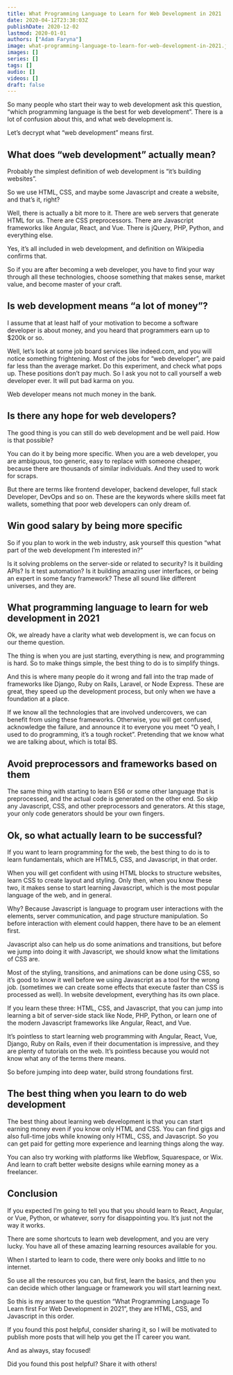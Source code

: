 ```yaml
---
title: What Programming Language to Learn for Web Development in 2021
date: 2020-04-12T23:38:03Z
publishDate: 2020-12-02
lastmod: 2020-01-01
authors: ["Adam Faryna"]
image: what-programming-language-to-learn-for-web-development-in-2021.jpg
images: []
series: []
tags: []
audio: []
videos: []
draft: false
---
```


So many people who start their way to web development ask this question, “which programming language is the best for web development”. There is a lot of confusion about this, and what web development is.

Let’s decrypt what “web development” means first.

## What does “web development” actually mean?

Probably the simplest definition of web development is “it’s building websites”.

So we use HTML, CSS, and maybe some Javascript and create a website, and that’s it, right?

Well, there is actually a bit more to it. There are web servers that generate HTML for us. There are CSS preprocessors. There are Javascript frameworks like Angular, React, and Vue. There is jQuery, PHP, Python, and everything else.

Yes, it’s all included in web development, and definition on Wikipedia confirms that.

So if you are after becoming a web developer, you have to find your way through all these technologies, choose something that makes sense, market value, and become master of your craft.

## Is web development means “a lot of money”?

I assume that at least half of your motivation to become a software developer is about money, and you heard that programmers earn up to $200k or so.

Well, let’s look at some job board services like indeed.com, and you will notice something frightening. Most of the jobs for “web developer”, are paid far less than the average market. Do this experiment, and check what pops up. These positions don’t pay much. So I ask you not to call yourself a web developer ever. It will put bad karma on you.

Web developer means not much money in the bank.

## Is there any hope for web developers?

The good thing is you can still do web development and be well paid. How is that possible?

You can do it by being more specific. When you are a web developer, you are ambiguous, too generic, easy to replace with someone cheaper, because there are thousands of similar individuals. And they used to work for scraps.

But there are terms like frontend developer, backend developer, full stack Developer, DevOps and so on. These are the keywords where skills meet fat wallets, something that poor web developers can only dream of.

## Win good salary by being more specific

So if you plan to work in the web industry, ask yourself this question “what part of the web development I’m interested in?”

Is it solving problems on the server-side or related to security? Is it building APIs? Is it test automation? Is it building amazing user interfaces, or being an expert in some fancy framework? These all sound like different universes, and they are.

## What programming language to learn for web development in 2021
Ok, we already have a clarity what web development is, we can focus on our theme question.

The thing is when you are just starting, everything is new, and programming is hard. So to make things simple, the best thing to do is to simplify things.

And this is where many people do it wrong and fall into the trap made of frameworks like Django, Ruby on Rails, Laravel, or Node Express. These are great, they speed up the development process, but only when we have a foundation at a place.

If we know all the technologies that are involved undercovers, we can benefit from using these frameworks. Otherwise, you will get confused, acknowledge the failure, and announce it to everyone you meet “O yeah, I used to do programming, it’s a tough rocket”. Pretending that we know what we are talking about, which is total BS.

## Avoid preprocessors and frameworks based on them
The same thing with starting to learn ES6 or some other language that is preprocessed, and the actual code is generated on the other end. So skip any Javascript, CSS, and other preprocessors and generators. At this stage, your only code generators should be your own fingers.

## Ok, so what actually learn to be successful?
If you want to learn programming for the web, the best thing to do is to learn fundamentals, which are HTML5, CSS, and Javascript, in that order.

When you will get confident with using HTML blocks to structure websites, learn CSS to create layout and styling. Only then, when you know these two, it makes sense to start learning Javascript, which is the most popular language of the web, and in general.

Why? Because Javascript is language to program user interactions with the elements, server communication, and page structure manipulation. So before interaction with element could happen, there have to be an element first.

Javascript also can help us do some animations and transitions, but before we jump into doing it with Javascript, we should know what the limitations of CSS are.

Most of the styling, transitions, and animations can be done using CSS, so it’s good to know it well before we using Javascript as a tool for the wrong job. (sometimes we can create some effects that execute faster than CSS is processed as well). In website development, everything has its own place.

If you learn these three: HTML, CSS, and Javascript, that you can jump into learning a bit of server-side stack like Node, PHP, Python, or learn one of the modern Javascript frameworks like Angular, React, and Vue.

It’s pointless to start learning web programming with Angular, React, Vue, Django, Ruby on Rails, even if their documentation is impressive, and they are plenty of tutorials on the web. It’s pointless because you would not know what any of the terms there means.

So before jumping into deep water, build strong foundations first.

## The best thing when you learn to do web development

The best thing about learning web development is that you can start earning money even if you know only HTML and CSS. You can find gigs and also full-time jobs while knowing only HTML, CSS, and Javascript. So you can get paid for getting more experience and learning things along the way.

You can also try working with platforms like Webflow, Squarespace, or Wix. And learn to craft better website designs while earning money as a freelancer.

## Conclusion

If you expected I’m going to tell you that you should learn to React, Angular, or Vue, Python, or whatever, sorry for disappointing you. It’s just not the way it works.

There are some shortcuts to learn web development, and you are very lucky. You have all of these amazing learning resources available for you.

When I started to learn to code, there were only books and little to no internet.

So use all the resources you can, but first, learn the basics, and then you can decide which other language or framework you will start learning next.

So this is my answer to the question “What Programming Language To Learn first For Web Development in 2021”, they are HTML, CSS, and Javascript in this order.

If you found this post helpful, consider sharing it, so I will be motivated to publish more posts that will help you get the IT career you want.

And as always, stay focused!

Did you found this post helpful? Share it with others!
